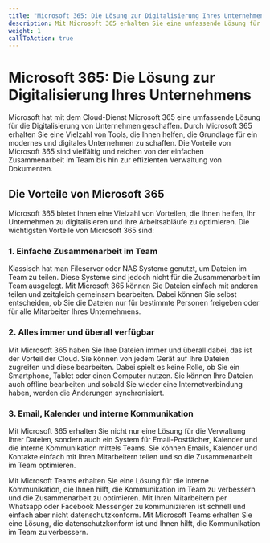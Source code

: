 ```yaml
---
title: "Microsoft 365: Die Lösung zur Digitalisierung Ihres Unternehmens"
description: Mit Microsoft 365 erhalten Sie eine umfassende Lösung für die Digitalisierung Ihres Unternehmens. Entdecken Sie die Vorteile von Microsoft 365 und optimieren Sie Ihre Arbeitsabläufe noch heute.
weight: 1
callToAction: true
---
```


# Microsoft 365: Die Lösung zur Digitalisierung Ihres Unternehmens
Microsoft hat mit dem Cloud-Dienst Microsoft 365 eine umfassende Lösung für die Digitalisierung von Unternehmen geschaffen. Durch Microsoft 365 erhalten Sie eine Vielzahl von Tools, die Ihnen helfen, die Grundlage für ein modernes und digitales Unternehmen zu schaffen. Die Vorteile von Microsoft 365 sind vielfältig und reichen von der einfachen Zusammenarbeit im Team bis hin zur effizienten Verwaltung von Dokumenten.

## Die Vorteile von Microsoft 365
Microsoft 365 bietet Ihnen eine Vielzahl von Vorteilen, die Ihnen helfen, Ihr Unternehmen zu digitalisieren und Ihre Arbeitsabläufe zu optimieren. Die wichtigsten Vorteile von Microsoft 365 sind:

### 1. Einfache Zusammenarbeit im Team
Klassisch hat man Fileserver oder NAS Systeme genutzt, um Dateien im Team zu teilen. Diese Systeme sind jedoch nicht für die Zusammenarbeit im Team ausgelegt. Mit Microsoft 365 können Sie Dateien einfach mit anderen teilen und zeitgleich gemeinsam bearbeiten. Dabei können Sie selbst entscheiden, ob Sie die Dateien nur für bestimmte Personen freigeben oder für alle Mitarbeiter Ihres Unternehmens.

### 2. Alles immer und überall verfügbar
Mit Microsoft 365 haben Sie Ihre Dateien immer und überall dabei, das ist der Vorteil der Cloud. Sie können von jedem Gerät auf Ihre Dateien zugreifen und diese bearbeiten. Dabei spielt es keine Rolle, ob Sie ein Smartphone, Tablet oder einen Computer nutzen. Sie können Ihre Dateien auch offline bearbeiten und sobald Sie wieder eine Internetverbindung haben, werden die Änderungen synchronisiert.

### 3. Email, Kalender und interne Kommunikation
Mit Microsoft 365 erhalten Sie nicht nur eine Lösung für die Verwaltung Ihrer Dateien, sondern auch ein System für Email-Postfächer, Kalender und die interne Kommunikation mittels Teams. Sie können Emails, Kalender und Kontakte einfach mit Ihren Mitarbeitern teilen und so die Zusammenarbeit im Team optimieren.

Mit Microsoft Teams erhalten Sie eine Lösung für die interne Kommunikation, die Ihnen hilft, die Kommunikation im Team zu verbessern und die Zusammenarbeit zu optimieren. Mit Ihren Mitarbeitern per Whatsapp oder Facebook Messenger zu kommunizieren ist schnell und einfach aber nicht datenschutzkonform. Mit Microsoft Teams erhalten Sie eine Lösung, die datenschutzkonform ist und Ihnen hilft, die Kommunikation im Team zu verbessern.